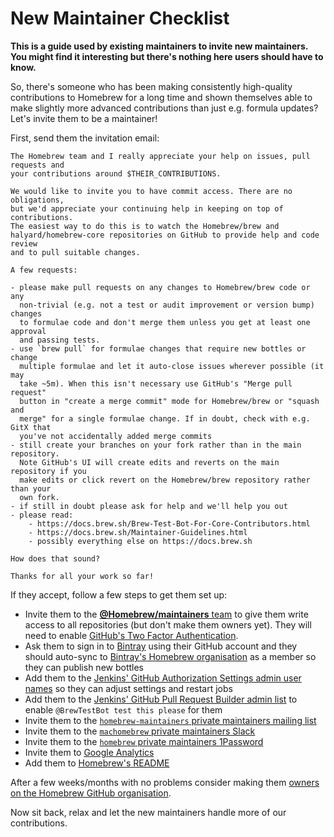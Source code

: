# New Maintainer Checklist

**This is a guide used by existing maintainers to invite new maintainers. You might find it interesting but there's nothing here users should have to know.**

So, there's someone who has been making consistently high-quality contributions to Homebrew for a long time and shown themselves able to make slightly more advanced contributions than just e.g. formula updates? Let's invite them to be a maintainer!

First, send them the invitation email:

```
The Homebrew team and I really appreciate your help on issues, pull requests and
your contributions around $THEIR_CONTRIBUTIONS.

We would like to invite you to have commit access. There are no obligations,
but we'd appreciate your continuing help in keeping on top of contributions.
The easiest way to do this is to watch the Homebrew/brew and
halyard/homebrew-core repositories on GitHub to provide help and code review
and to pull suitable changes.

A few requests:

- please make pull requests on any changes to Homebrew/brew code or any
  non-trivial (e.g. not a test or audit improvement or version bump) changes
  to formulae code and don't merge them unless you get at least one approval
  and passing tests.
- use `brew pull` for formulae changes that require new bottles or change
  multiple formulae and let it auto-close issues wherever possible (it may
  take ~5m). When this isn't necessary use GitHub's "Merge pull request"
  button in "create a merge commit" mode for Homebrew/brew or "squash and
  merge" for a single formulae change. If in doubt, check with e.g. GitX that
  you've not accidentally added merge commits
- still create your branches on your fork rather than in the main repository.
  Note GitHub's UI will create edits and reverts on the main repository if you
  make edits or click revert on the Homebrew/brew repository rather than your
  own fork.
- if still in doubt please ask for help and we'll help you out
- please read:
    - https://docs.brew.sh/Brew-Test-Bot-For-Core-Contributors.html
    - https://docs.brew.sh/Maintainer-Guidelines.html
    - possibly everything else on https://docs.brew.sh

How does that sound?

Thanks for all your work so far!
```

If they accept, follow a few steps to get them set up:

- Invite them to the [**@Homebrew/maintainers** team](https://github.com/orgs/Homebrew/teams/maintainers) to give them write access to all repositories (but don't make them owners yet). They will need to enable [GitHub's Two Factor Authentication](https://help.github.com/articles/about-two-factor-authentication/).
- Ask them to sign in to [Bintray](https://bintray.com) using their GitHub account and they should auto-sync to [Bintray's Homebrew organisation](https://bintray.com/homebrew/organization/edit/members) as a member so they can publish new bottles
- Add them to the [Jenkins' GitHub Authorization Settings admin user names](https://jenkins.brew.sh/configureSecurity/) so they can adjust settings and restart jobs
- Add them to the [Jenkins' GitHub Pull Request Builder admin list](https://jenkins.brew.sh/configure) to enable `@BrewTestBot test this please` for them
- Invite them to the [`homebrew-maintainers` private maintainers mailing list](https://lists.sfconservancy.org/mailman/admin/homebrew-maintainers/members/add)
- Invite them to the [`machomebrew` private maintainers Slack](https://machomebrew.slack.com/admin/invites)
- Invite them to the [`homebrew` private maintainers 1Password](https://homebrew.1password.com/signin)
- Invite them to [Google Analytics](https://analytics.google.com/analytics/web/?authuser=1#management/Settings/a76679469w115400090p120682403/%3Fm.page%3DAccountUsers/)
- Add them to [Homebrew's README](https://github.com/Homebrew/brew/edit/master/README.md)

After a few weeks/months with no problems consider making them [owners on the Homebrew GitHub organisation](https://github.com/orgs/Homebrew/people).

Now sit back, relax and let the new maintainers handle more of our contributions.
